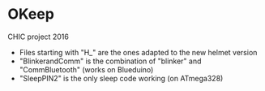 # OKeep
CHIC project 2016

- Files starting with "H_" are the ones adapted to the new helmet version
- "BlinkerandComm" is the combination of "blinker" and "CommBluetooth" (works on Blueduino)
- "SleepPIN2" is the only sleep code working (on ATmega328)
